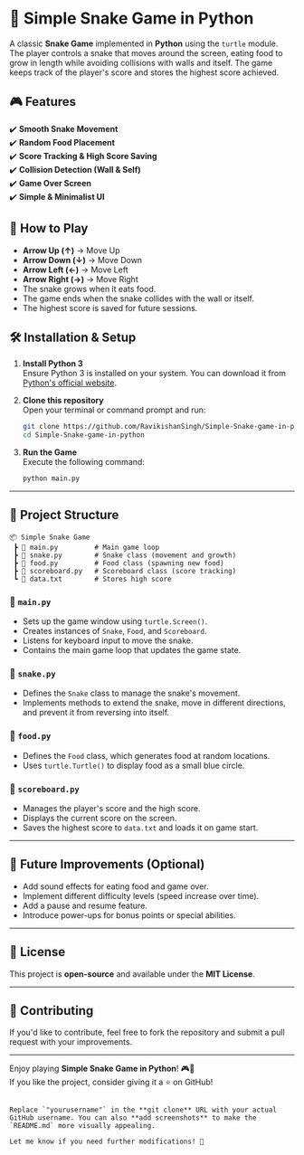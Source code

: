 # 🐍 Simple Snake Game in Python

A classic **Snake Game** implemented in **Python** using the `turtle` module. The player controls a snake that moves around the screen, eating food to grow in length while avoiding collisions with walls and itself. The game keeps track of the player's score and stores the highest score achieved.

## 🎮 Features
✔️ **Smooth Snake Movement**  
✔️ **Random Food Placement**  
✔️ **Score Tracking & High Score Saving**  
✔️ **Collision Detection (Wall & Self)**  
✔️ **Game Over Screen**  
✔️ **Simple & Minimalist UI**  

## 📌 How to Play
- **Arrow Up (↑)** → Move Up  
- **Arrow Down (↓)** → Move Down  
- **Arrow Left (←)** → Move Left  
- **Arrow Right (→)** → Move Right  
- The snake grows when it eats food.  
- The game ends when the snake collides with the wall or itself.  
- The highest score is saved for future sessions.  

## 🛠 Installation & Setup
1. **Install Python 3**  
   Ensure Python 3 is installed on your system. You can download it from [Python's official website](https://www.python.org/downloads/).

2. **Clone this repository**  
   Open your terminal or command prompt and run:  
   ```sh
   git clone https://github.com/RavikishanSingh/Simple-Snake-game-in-python.git
   cd Simple-Snake-game-in-python
   ```

3. **Run the Game**  
   Execute the following command:  
   ```sh
   python main.py
   ```

---

## 📂 Project Structure
```
📦 Simple Snake Game
 ┣ 📜 main.py         # Main game loop
 ┣ 📜 snake.py        # Snake class (movement and growth)
 ┣ 📜 food.py         # Food class (spawning new food)
 ┣ 📜 scoreboard.py   # Scoreboard class (score tracking)
 ┗ 📜 data.txt        # Stores high score
```

### 🔹 `main.py`  
- Sets up the game window using `turtle.Screen()`.  
- Creates instances of `Snake`, `Food`, and `Scoreboard`.  
- Listens for keyboard input to move the snake.  
- Contains the main game loop that updates the game state.  

### 🔹 `snake.py`  
- Defines the `Snake` class to manage the snake's movement.  
- Implements methods to extend the snake, move in different directions, and prevent it from reversing into itself.  

### 🔹 `food.py`  
- Defines the `Food` class, which generates food at random locations.  
- Uses `turtle.Turtle()` to display food as a small blue circle.  

### 🔹 `scoreboard.py`  
- Manages the player's score and the high score.  
- Displays the current score on the screen.  
- Saves the highest score to `data.txt` and loads it on game start.  

---


## 🚀 Future Improvements (Optional)
- Add sound effects for eating food and game over.  
- Implement different difficulty levels (speed increase over time).  
- Add a pause and resume feature.  
- Introduce power-ups for bonus points or special abilities.  

---

## 📝 License
This project is **open-source** and available under the **MIT License**.  

---

## 🤝 Contributing
If you'd like to contribute, feel free to fork the repository and submit a pull request with your improvements.  

---

Enjoy playing **Simple Snake Game in Python**! 🎮🐍  
If you like the project, consider giving it a ⭐ on GitHub!  

```

Replace `"yourusername"` in the **git clone** URL with your actual GitHub username. You can also **add screenshots** to make the `README.md` more visually appealing.  

Let me know if you need further modifications! 🚀
